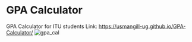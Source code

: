 # GPA Calculator
 GPA Calculator for ITU students
 Link: https://usmangill-ug.github.io/GPA-Calculator/
![gpa_cal](https://user-images.githubusercontent.com/62206839/235488703-1dfdc47b-1cc7-4146-8803-f3a48fbe5612.png)
